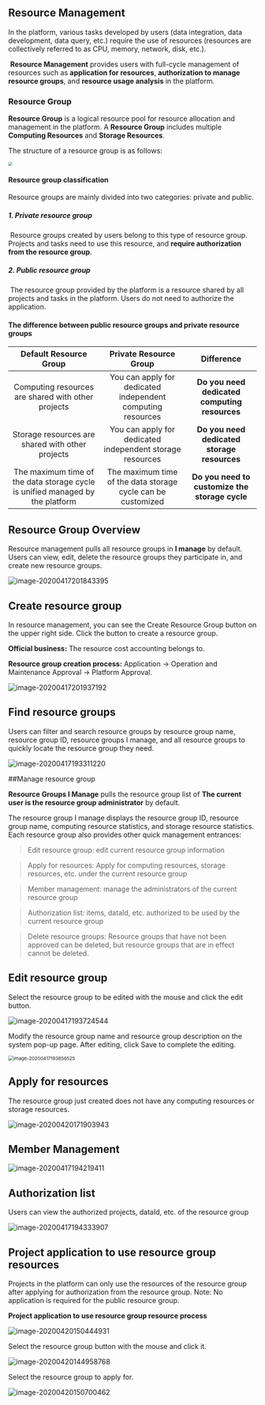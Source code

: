 ## Resource Management

In the platform, various tasks developed by users (data integration, data development, data query, etc.) require the use of resources (resources are collectively referred to as CPU, memory, network, disk, etc.).

​ **Resource Management** provides users with full-cycle management of resources such as **application for resources**, **authorization to manage resource groups**, and **resource usage analysis** in the platform.

### Resource Group

**Resource Group** is a logical resource pool for resource allocation and management in the platform. A **Resource Group** includes multiple **Computing Resources** and **Storage Resources**.

The structure of a resource group is as follows:

<img src="media/image-20200417160220700.png" style="zoom:50%;" />



#### Resource group classification

Resource groups are mainly divided into two categories: private and public.

##### 1. Private resource group

​ Resource groups created by users belong to this type of resource group. Projects and tasks need to use this resource, and **require authorization from the resource group**.

##### 2. Public resource group

​ The resource group provided by the platform is a resource shared by all projects and tasks in the platform. Users do not need to authorize the application.

#### The difference between public resource groups and private resource groups

| Default Resource Group | Private Resource Group | Difference |
| :----------------------------------: | :-------------------------------: | :-----------------------------: |
| Computing resources are shared with other projects | You can apply for dedicated independent computing resources | **Do you need dedicated computing resources** |
| Storage resources are shared with other projects | You can apply for dedicated independent storage resources | **Do you need dedicated storage resources** |
| The maximum time of the data storage cycle is unified managed by the platform | The maximum time of the data storage cycle can be customized | **Do you need to customize the storage cycle** |



## Resource Group Overview

Resource management pulls all resource groups in **I manage** by default. Users can view, edit, delete the resource groups they participate in, and create new resource groups.

![image-20200417201843395](media/image-20200417201843395.png)

## Create resource group

In resource management, you can see the Create Resource Group button on the upper right side. Click the button to create a resource group.

**Official business:** The resource cost accounting belongs to.

**Resource group creation process:** Application -> Operation and Maintenance Approval -> Platform Approval.

![image-20200417201937192](media/image-20200417201937192.png)





## Find resource groups

Users can filter and search resource groups by resource group name, resource group ID, resource groups I manage, and all resource groups to quickly locate the resource group they need.

![image-20200417193311220](media/image-20200417193311220.png)



##Manage resource group

**Resource Groups I Manage** pulls the resource group list of **The current user is the resource group administrator** by default.

The resource group I manage displays the resource group ID, resource group name, computing resource statistics, and storage resource statistics. Each resource group also provides other quick management entrances:

> Edit resource group: edit current resource group information

> Apply for resources: Apply for computing resources, storage resources, etc. under the current resource group

> Member management: manage the administrators of the current resource group

> Authorization list: items, dataId, etc. authorized to be used by the current resource group

> Delete resource groups: Resource groups that have not been approved can be deleted, but resource groups that are in effect cannot be deleted.



## Edit resource group

Select the resource group to be edited with the mouse and click the edit button.

![image-20200417193724544](media/image-20200417193724544.png)

Modify the resource group name and resource group description on the system pop-up page. After editing, click Save to complete the editing.

<img src="media/image-20200417193856525.png" alt="image-20200417193856525" style="zoom:67%;" />



## Apply for resources

The resource group just created does not have any computing resources or storage resources.

![image-20200420171903943](media/image-20200420171903943.png)



## Member Management

![image-20200417194219411](media/image-20200417194219411.png)



## Authorization list

Users can view the authorized projects, dataId, etc. of the resource group

![image-20200417194333907](media/image-20200417194333907.png)



## Project application to use resource group resources

Projects in the platform can only use the resources of the resource group after applying for authorization from the resource group. Note: No application is required for the public resource group.

**Project application to use resource group resource process**

![image-20200420150444931](media/image-20200420150444931.png)

Select the resource group button with the mouse and click it.

![image-20200420144958768](media/image-20200420144958768.png)

Select the resource group to apply for.

![image-20200420150700462](media/image-20200420150700462.png)